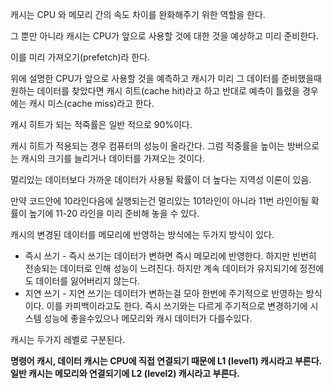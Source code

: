 캐시는 CPU 와 메모리 간의 속도 차이를 완화해주기 위한 역할을 한다.

그 뿐만 아니라 캐시는 CPU가 앞으로 사용할 것에 대한 것을 예상하고 미리 준비한다.

이를 미리 가져오기(prefetch)라 한다.

위에 설명한 CPU가 앞으로 사용할 것을 예측하고 캐시가 미리 그 데이터를 준비했을때 원하는 데이터를 찾았다면 캐시 히트(cache hit)라고 하고 반대로 예측이 틀렸을 경우에는 캐시 미스(cache miss)라고 한다.

캐시 히트가 되는 적죽률은 일반 적으로 90%이다.

캐시 히트가 적용되는 경우 컴퓨터의 성능이 올라간다. 그럼 적중률을 높이는 방버으로는 캐시의 크기를 늘리거나 데이터를 가져오는 것이다.

멀리있는 데이터보다 가까운 데이터가 사용될 확률이 더 높다는 지역성 이론이 있음.

만약 코드안에 10라인다음에 실행되는건 멀리있는 101라인이 아니라 11번 라인이될 확률이 높기에 11-20 라인을 미리 준비해 놓을 수 있다.

캐시의 변경된 데이터를 메모리에 반영하는 방식에는 두가지 방식이 있다.

- 즉시 쓰기 - 즉시 쓰기는 데이터가 변하면 즉시 메모리에 반영한다. 하지만 빈번히 전송되는 데이터로 인해 성능이 느려진다. 하지만 계속 데이터가 유지되기에 정전에도 데이터를 잃어버리지 않는다.
- 지연 쓰기 - 지연 쓰기는 데이터가 변하는걸 모아 한번에 주기적으로 반영하는 방식이다. 이를 카피백이라고도 한다. 즉시 쓰기와는 다르게 주기적으로 변경하기에 시스템 성능에 좋을수있으나 메모리와 캐시 데이터가 다를수있다.

캐시는 두가지 레벨로 구분된다.

**명령어 캐시, 데이터 캐시는 CPU에 직접 연결되기 때문에 L1 (level1) 캐시라고 부른다.**
**일반 캐시는 메모리와 연결되기에 L2 (level2) 캐시라고 부른다.**

